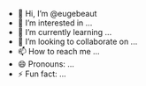 - 👋 Hi, I’m @eugebeaut
- 👀 I’m interested in ...
- 🌱 I’m currently learning ...
- 💞️ I’m looking to collaborate on ...
- 📫 How to reach me ...
- 😄 Pronouns: ...
- ⚡ Fun fact: ...

<!---
eugebeaut/eugebeaut is a ✨ special ✨ repository because its `README.md` (this file) appears on your GitHub profile.
You can click the Preview link to take a look at your changes.
--->
